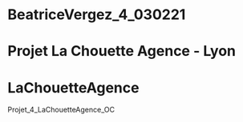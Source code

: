 
# BeatriceVergez_4_030221

Projet La Chouette Agence - Lyon
=======
# LaChouetteAgence

Projet_4_LaChouetteAgence_OC
